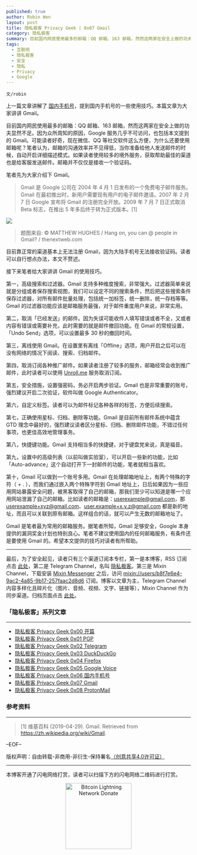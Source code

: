 ```yaml
---
published: true
author: Robin Wen
layout: post
title: 隐私极客 Privacy Geek | 0x07 Gmail
category: 隐私极客
summary: 目前国内网民使用最多的邮箱：QQ 邮箱、163 邮箱，然而这两家在安全上做的功夫显然不足。因为众所周知的原因，Google 服务几乎不可访问，也包括本文提到的 Gmail。Gmail 是笔者最为常用的邮箱服务。据笔者所知，Gmail 足够安全，Google 本身提供的漏洞奖金计划也特别良心。笔者不建议使用国内的任何邮箱服务，有条件还是要使用 Gmail 的。希望本文提供的技巧对读者有所帮助。
tags:
  - 互联网
  - 隐私极客
  - 安全
  - 隐私
  - Privacy
  - Google
---
```


`文/robin`

上一篇文章讲解了 [国内手机号](https://dbarobin.com/2019/08/18/privacy-geek-mobile)，提到国内手机号的一些使用技巧。本篇文章为大家讲讲 Gmail。

目前国内网民使用最多的邮箱：QQ 邮箱、163 邮箱，然而这两家在安全上做的功夫显然不足。因为众所周知的原因，Google 服务几乎不可访问，也包括本文提到的 Gmail。可能读者好奇，现在微信、QQ 等社交软件这么方便，为什么还要使用邮箱呢？笔者认为，邮箱的沟通效率并不见得低，当你准备给他人发送邮件的时候，自动开启详细描述模式。如果读者使用较多的境外服务，获取帮助最佳的渠道也是给客服发送邮件。邮箱并不仅仅是接收一个验证码。

笔者先为大家介绍下 Gmail。

> Gmail 是 Google 公司在 2004 年 4 月 1 日发布的一个免费电子邮件服务。Gmail 在最初推出时，新用户需要现有用户的电子邮件邀请。2007 年 2 月 7 日 Google 宣布将 Gmail 的注册完全开放。2009 年 7 月 7 日正式取消 Beta 标志，在推出 5 年多后终于转为正式版本。[1]

![](https://cdn.dbarobin.com/F6rwzBy.jpg)

> 题图来自: © MATTHEW HUGHES / Hang on, you can @ people in Gmail? / thenextweb.com

目前靠正常的渠道基本上无法注册 Gmail，因为大陆手机号无法接收验证码。读者可以自行想点办法，本文不赘述。

接下来笔者给大家讲讲 Gmail 的使用技巧。

第一，高级搜索和过滤器。Gmail 支持多种维度搜索，非常强大。过滤器简单来说就是分组或者保存搜索视图，我们可以设定不同的搜索条件，然后把这些搜索条件保存过滤器，对所有邮件批量处理，包括统一加标签，统一删除，统一存档等等。Gmail 的过滤器功能应该是邮箱服务最强，对于邮件重度用户来说，非常实用。

第二，取消「已经发送」的邮件。因为失误可能收件人填写错误或者不全，又或者内容有错误或需要补充，此时需要的就是邮件撤回功能。在 Gmail 的常规设置，「Undo Send」选项，可以设置最多 30 秒的撤回时间。

第三，离线使用 Gmail。在设置里有离线「Offline」选项，用户开启之后可以在没有网络的情况下阅读、搜索、归档邮件。

第四，取消订阅各种推广邮件。如果读者注册了较多的服务，邮箱经常会收到推广邮件，此时读者可以使用 [Unroll.me](https://unroll.me) 服务取消订阅。

第五，安全措施，设置强密码，务必开启两步验证。Gmail 也是非常重要的账号，强烈建议开启二次验证，软件叫做 Google Authenticator。

第六，自定义标签。读者可以为邮件标记各种各样的标签，方便后续搜索。

第七，正确使用星标、归档、删除等功能。Gmail 是目前所有邮件系统中蕴含 GTD 理念中最好的，强烈建议读者区分星标、归档、删除邮件功能，不错过任何事项，也更佳高效地管理事务。

第八，快捷键功能。Gmail 支持相当多的快捷键，对于键盘党来说，真是福音。

第九，设置中的高级列表（以前叫做实验室），可以开启一些新的功能，比如「Auto-advance」这个自动打开下一封邮件的功能，笔者就相当喜欢。

第十，Gmail 可以做到一个账号多用。Gmail 在处理邮箱地址上，有两个特殊的字符（ + . ），而我们通过嵌入两个特殊字符到 Gmail 地址上，日后如果因为一些应用网站暴露安全问题，被黑客取得了自己的邮箱，那我们至少可以知道是哪一个应用网站泄漏了自己的邮箱。比如读者的邮箱是：userexample@gmail.com，那 userexample+xyz@gmail.com、user.example+x.y.z@gmail.com 都是新的地址，而且可以关联到原有邮箱。这样组合的话，就可以产生无数的邮箱地址了。

Gmail 是笔者最为常用的邮箱服务。据笔者所知，Gmail 足够安全，Google 本身提供的漏洞奖金计划也特别良心。笔者不建议使用国内的任何邮箱服务，有条件还是要使用 Gmail 的。希望本文提供的技巧对读者有所帮助。

***

最后，为了安全起见，读者只有三个渠道订阅本专栏，第一是本博客，RSS 订阅点击 [此处](https://dbarobin.com/feed.xml)，第二是 Telegram Channel，名叫 [隐私极客](https://t.me/privacygeek)。第三是 Mixin Channel，下载安装 [Mixin Messenger](https://mixin.one/messenger) 之后，访问 [mixin://users/b8f7e6e4-9ac2-4a85-9b17-257faac2d8d6](mixin://users/b8f7e6e4-9ac2-4a85-9b17-257faac2d8d6) 订阅。博客以文章为主，Telegram Channel 内容多样化且碎片化（图片、音频、视频、文字、链接等），Mixin Channel 作为同步渠道。归档页面点击 [此处](https://dbarobin.com/privacy/)。

### 「隐私极客」系列文章
***

* [隐私极客 Privacy Geek 0x00 开篇](https://dbarobin.com/2019/04/14/privacy-geek-prologue/)
* [隐私极客 Privacy Geek 0x01 PGP](https://dbarobin.com/2019/05/02/privacy-geek-pgp/)
* [隐私极客 Privacy Geek 0x02 Telegram](https://dbarobin.com/2019/05/14/privacy-geek-telegram/)
* [隐私极客 Privacy Geek 0x03 DuckDuckGo](https://dbarobin.com/2019/06/07/privacy-geek-duckduckgo/)
* [隐私极客 Privacy Geek 0x04 Firefox](https://dbarobin.com/2019/07/21/privacy-geek-firefox/)
* [隐私极客 Privacy Geek 0x05 Google Voice](https://dbarobin.com/2019/08/10/privacy-geek-google-voice/)
* [隐私极客 Privacy Geek 0x06 国内手机号](https://dbarobin.com/2019/08/18/privacy-geek-mobile/)
* [隐私极客 Privacy Geek 0x07 Gmail](https://dbarobin.com/2019/10/01/privacy-geek-gmail/)
* [隐私极客 Privacy Geek 0x08 ProtonMail](https://dbarobin.com/2019/10/13/privacy-geek-protonmail/)

### 参考资料
***

> [1] 维基百科 (2019-04-29). Gmail. Retrieved from https://zh.wikipedia.org/wiki/Gmail.

–EOF–

版权声明：自由转载-非商用-非衍生-保持署名<a href="http://creativecommons.org/licenses/by-nc-nd/4.0/deed.zh" target="_blank">（创意共享4.0许可证）</a>

***

本博客开通了闪电网络打赏，读者可以扫描下方的闪电网络二维码进行打赏。

<center><img title="Bitcoin Lightning Network Donate" width="180" height="180" src="https://lnd.hoo.com/api/generate?openid=TruSwjrK2q57V484Tf0u&isimg=1" alt="Bitcoin Lightning Network Donate"/></center>